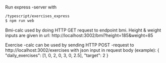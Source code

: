 Run express -server with
```sh
/typescript/exercises_express 
$ npm run web
```

Bmi-calc used by doing HTTP GET request to endpoint bmi. 
Height & weight inputs are given in url: http://localhost:3002/bmi?height=185&weight=85 

Exercise -calc can be used by sending HTTP POST -request to
http://localhost:3002/exercises
with json input in request body (example):
{
  "daily_exercises": [1, 0, 2, 0, 3, 0, 2.5],
  "target": 2
}

